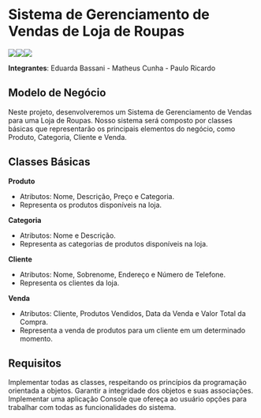 # Sistema de Gerenciamento de Vendas de Loja de Roupas

![](https://images-ext-1.discordapp.net/external/WcdXgPtneUjuDRsgxHXKM7_fUNSeD9va8Jqfi7OxfXg/https/i.pinimg.com/564x/5b/cd/e7/5bcde7f766f2443609e837e51786cd43.jpg?width=250&height=250)![](https://images-ext-1.discordapp.net/external/ecuF8DdsjeNUP_CpeI5ru9tACWeyHBSjeDWHXBIh3do/https/i.pinimg.com/564x/29/f0/73/29f0737323a30a9d6fca5fea57fd8068.jpg?width=250&height=250)![](https://images-ext-2.discordapp.net/external/FWLzrgHhi3M40kd_WE2ka2o3twhMy0UkwgmZBJiNtkw/https/i.pinimg.com/564x/a9/fb/86/a9fb86153fa59b18f12d5da570250970.jpg?width=250&height=250)


**Integrantes**:
 Eduarda Bassani -
 Matheus Cunha -
 Paulo Ricardo 

## Modelo de Negócio

Neste projeto, desenvolveremos um Sistema de Gerenciamento de Vendas para uma Loja de Roupas. Nosso sistema será composto por classes básicas que representarão os principais elementos do negócio, como Produto, Categoria, Cliente e Venda.

## Classes Básicas

**Produto**
  - Atributos: Nome, Descrição, Preço e Categoria.
  - Representa os produtos disponíveis na loja.

**Categoria**
- Atributos: Nome e Descrição.
- Representa as categorias de produtos disponíveis na loja.

**Cliente**
- Atributos: Nome, Sobrenome, Endereço e Número de Telefone.
- Representa os clientes da loja.

**Venda**
- Atributos: Cliente, Produtos Vendidos, Data da Venda e Valor Total da Compra.
- Representa a venda de produtos para um cliente em um determinado momento.

## Requisitos
Implementar todas as classes, respeitando os princípios da programação orientada a objetos.
Garantir a integridade dos objetos e suas associações.
Implementar uma aplicação Console que ofereça ao usuário opções para trabalhar com todas as funcionalidades do sistema.

